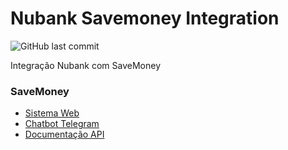 # Nubank Savemoney Integration
![GitHub last commit](https://img.shields.io/github/last-commit/Kaspary/nubank_savemoney_integration)

Integração Nubank com SaveMoney

### SaveMoney
- [Sistema Web](https://web-save-money.herokuapp.com)
- [Chatbot Telegram](https://t.me/SaveMoneyBR_bot)
- [Documentação API](http://api-save-money.herokuapp.com/swagger/)
